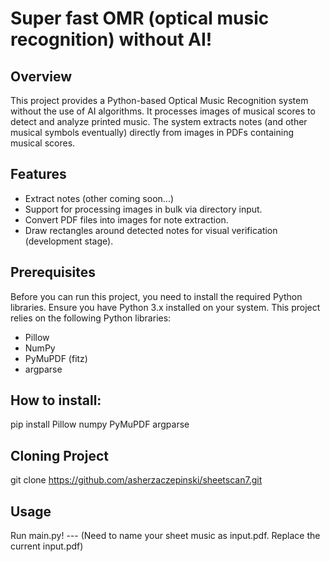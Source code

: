 # Super fast OMR (optical music recognition) without AI!

## Overview 
This project provides a Python-based Optical Music Recognition system without the use of AI algorithms. It processes images of musical scores to detect and analyze printed music. The system extracts notes (and other musical symbols eventually) directly from images in PDFs containing musical scores.

## Features
- Extract notes (other coming soon...)
- Support for processing images in bulk via directory input.
- Convert PDF files into images for note extraction.
- Draw rectangles around detected notes for visual verification (development stage).

## Prerequisites
Before you can run this project, you need to install the required Python libraries. Ensure you have Python 3.x installed on your system. This project relies on the following Python libraries:
- Pillow
- NumPy
- PyMuPDF (fitz)
- argparse

## How to install:
pip install Pillow numpy PyMuPDF argparse

## Cloning Project
git clone https://github.com/asherzaczepinski/sheetscan7.git

## Usage
Run main.py! --- (Need to name your sheet music as input.pdf. Replace the current input.pdf)
